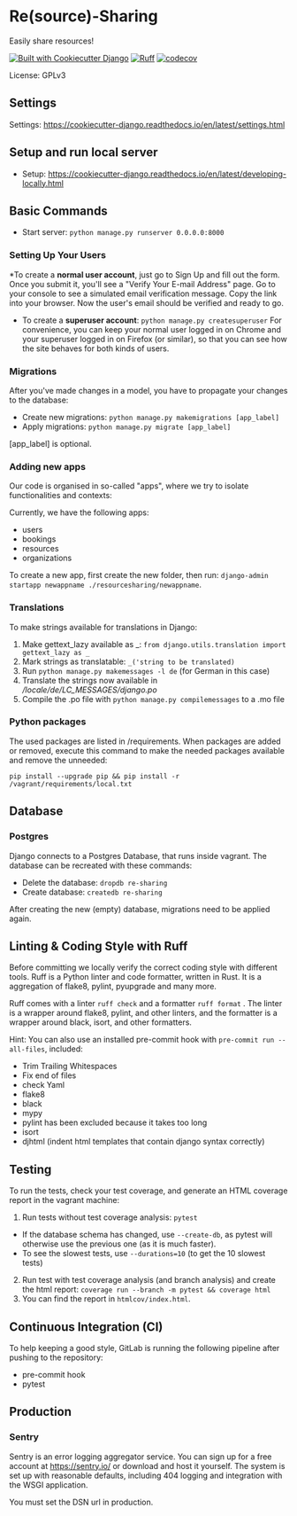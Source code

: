 # Re(source)-Sharing

Easily share resources!

[![Built with Cookiecutter Django](https://img.shields.io/badge/built%20with-Cookiecutter%20Django-ff69b4.svg?logo=cookiecutter)](https://github.com/cookiecutter/cookiecutter-django/)
[![Ruff](https://img.shields.io/endpoint?url=https://raw.githubusercontent.com/astral-sh/ruff/main/assets/badge/v2.json)](https://github.com/astral-sh/ruff)
[![codecov](https://codecov.io/gh/Haus-des-Engagements/resourcesharing/branch/main/graph/badge.svg?token=JDD51UPVQ8)](https://codecov.io/gh/Haus-des-Engagements/resourcesharing)

License: GPLv3

## Settings

Settings: https://cookiecutter-django.readthedocs.io/en/latest/settings.html


## Setup and run local server
* Setup: https://cookiecutter-django.readthedocs.io/en/latest/developing-locally.html


## Basic Commands
* Start server: `python manage.py runserver 0.0.0.0:8000`

### Setting Up Your Users
*To create a **normal user account**, just go to Sign Up and fill out the form. Once you submit it, you'll see a "Verify Your E-mail Address" page. Go to your console to see a simulated email verification message. Copy the link into your browser. Now the user's email should be verified and ready to go.
* To create a **superuser account**: `python manage.py createsuperuser`
For convenience, you can keep your normal user logged in on Chrome and your superuser logged in on Firefox (or similar), so that you can see how the site behaves for both kinds of users.


### Migrations
After you've made changes in a model, you have to propagate your changes to the database:

* Create new migrations: `python manage.py makemigrations [app_label]`
* Apply migrations: `python manage.py migrate [app_label]`

[app_label] is optional.

### Adding new apps
Our code is organised in so-called "apps", where we try to isolate functionalities and contexts:

Currently, we have the following apps:
- users
- bookings
- resources
- organizations

To create a new app, first create the new folder, then run: `django-admin startapp newappname ./resourcesharing/newappname`.

### Translations
To make strings available for translations in Django:

1. Make gettext_lazy available as _: `from django.utils.translation import gettext_lazy as _`
2. Mark strings as translatable: `_('string to be translated)`
3. Run `python manage.py makemessages -l de` (for German in this case)
4. Translate the strings now available in _/locale/de/LC_MESSAGES/django.po_
5. Compile the .po file with `python manage.py compilemessages` to a .mo file

### Python packages
The used packages are listed in /requirements. When packages are added or removed, execute this command to make the needed packages available and remove the unneeded:

`pip install --upgrade pip && pip install -r /vagrant/requirements/local.txt`

## Database

### Postgres
Django connects to a Postgres Database, that runs inside vagrant. The database can be recreated with these commands:

* Delete the database: `dropdb re-sharing`
* Create database: `createdb re-sharing`

After creating the new (empty) database, migrations need to be applied again.

## Linting & Coding Style with Ruff
Before committing we locally verify the correct coding style with different tools.
Ruff is a Python linter and code formatter, written in Rust. It is a aggregation of flake8, pylint, pyupgrade and many more.

Ruff comes with a linter `ruff check` and a formatter `ruff format` .
The linter is a wrapper around flake8, pylint, and other linters, and the formatter is a wrapper around black, isort, and other formatters.

Hint: You can also use an installed pre-commit hook with `pre-commit run --all-files`, included:
* Trim Trailing Whitespaces
* Fix end of files
* check Yaml
* flake8
* black
* mypy
* pylint has been excluded because it takes too long
* isort
* djhtml (indent html templates that contain django syntax correctly)

## Testing
To run the tests, check your test coverage, and generate an HTML coverage report in the vagrant machine:

1. Run tests without test coverage analysis: `pytest`
  * If the database schema has changed, use `--create-db`, as pytest will otherwise use the previous one (as it is much faster).
  * To see the slowest tests, use `--durations=10` (to get the 10 slowest tests)
2. Run test with test coverage analysis (and branch analysis) and create the html report: `coverage run --branch -m pytest && coverage html`
3. You can find the report in `htmlcov/index.html`.

## Continuous Integration (CI)
To help keeping a good style, GitLab is running the following pipeline after pushing to the repository:

* pre-commit hook
* pytest

## Production

### Sentry

Sentry is an error logging aggregator service. You can sign up for a free account at <https://sentry.io/> or download and host it yourself.
The system is set up with reasonable defaults, including 404 logging and integration with the WSGI application.

You must set the DSN url in production.
